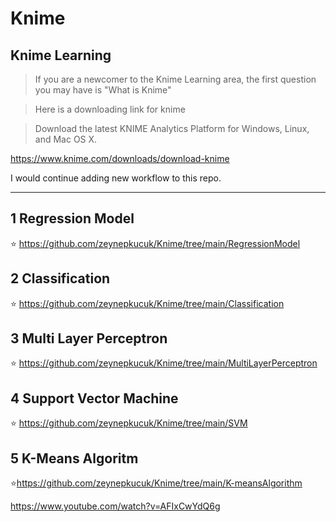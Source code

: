 # Knime


## Knime Learning

>If you are a newcomer to the Knime Learning area, the first question you may have is "What is Knime"

>Here is a downloading link for knime 

>Download the latest KNIME Analytics Platform for Windows, Linux, and Mac OS X.

https://www.knime.com/downloads/download-knime 

I would continue adding new workflow to this repo.


---------------------------------------

## 1 Regression Model 

:star: https://github.com/zeynepkucuk/Knime/tree/main/RegressionModel 

## 2 Classification 

:star: https://github.com/zeynepkucuk/Knime/tree/main/Classification 


## 3 Multi Layer Perceptron 

:star: https://github.com/zeynepkucuk/Knime/tree/main/MultiLayerPerceptron

## 4 Support Vector Machine

:star: https://github.com/zeynepkucuk/Knime/tree/main/SVM


## 5 K-Means Algoritm 

:star:https://github.com/zeynepkucuk/Knime/tree/main/K-meansAlgorithm

https://www.youtube.com/watch?v=AFIxCwYdQ6g 





